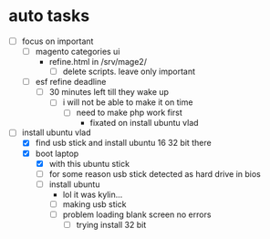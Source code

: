 # auto tasks

- [ ] focus on important
  - [ ] magento categories ui
    - refine.html in /srv/mage2/
      - [ ] delete scripts. leave only important
  - [ ] esf refine deadline
    - [ ] 30 minutes left till they wake up
      - [ ] i will not be able to make it on time
        - [ ] need to make php work first
          - fixated on install ubuntu vlad
- [ ] install ubuntu vlad
  - [x] find usb stick and install ubuntu 16 32 bit there
  - [x] boot laptop
    - [x] with this ubuntu stick
    - [ ] for some reason usb stick detected as hard drive in bios
    - [ ] install ubuntu
      - lol it was kylin...
      - [ ] making usb stick
      - [ ] problem loading blank screen no errors
        - [ ] trying install 32 bit
